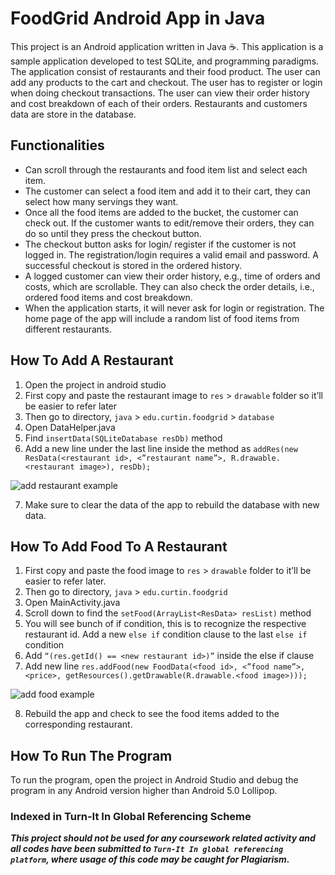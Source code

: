 # FoodGrid Android App in Java
This project is an Android application written in Java ☕. This application is a sample application developed to test SQLite, and programming paradigms. The application consist of restaurants and their food product. The user can add any products to the cart and checkout. The user has to register or login when doing checkout transactions. The user can view their order history and cost breakdown of each of their orders. Restaurants and customers data are store in the database.

## Functionalities

 - Can scroll through the restaurants and food item list and select each item.
 - The customer can select a food item and add it to their cart, they can select how many servings they want.
 - Once all the food items are added to the bucket, the customer can check out. If the customer wants to edit/remove their orders, they can do so until they press the checkout button.
 - The checkout button asks for login/ register if the customer is not logged in. The registration/login requires a valid email and password. A successful checkout is stored in the ordered history.
 - A logged customer can view their order history, e.g., time of orders and costs, which are scrollable. They can also check the order details, i.e., ordered food items and cost breakdown.
 - When the application starts, it will never ask for login or registration. The home page of the app will include a random list of food items from different restaurants.

## How To Add A Restaurant

 1. Open the project in android studio
 2. First copy and paste the restaurant image to `res` > `drawable` folder so it’ll be easier to refer later
 3. Then go to directory, `java` > `edu.curtin.foodgrid` > `database`
 4. Open DataHelper.java
 5. Find `insertData(SQLiteDatabase resDb)` method
 6. Add a new line under the last line inside the method as `addRes(new ResData(<restaurant id>, <”restaurant name”>, R.drawable.<restaurant image>), resDb);`
 
 ![add restaurant example](https://i.imgur.com/huFplx6.png)
 
7. Make sure to clear the data of the app to rebuild the database with new data.

## How To Add Food To A Restaurant

 1. First copy and paste the food image to `res` > `drawable` folder to it’ll be easier to refer later.
 2. Then go to directory, `java` > `edu.curtin.foodgrid`
 3. Open MainActivity.java
 4. Scroll down to find the `setFood(ArrayList<ResData> resList)` method
 5. You will see bunch of if condition, this is to recognize the respective restaurant id. Add a new `else if` condition clause to the last `else if` condition
 6. Add `“(res.getId() == <new restaurant id>)”` inside the else if clause
 7. Add new line `res.addFood(new FoodData(<food id>, <”food name”>, <price>, getResources().getDrawable(R.drawable.<food image>)));`


![add food example](https://i.imgur.com/vaHX1B8.png)

 8. Rebuild the app and check to see the food items added to the corresponding restaurant.

## How To Run The Program
 To run the program, open the project in Android Studio and debug the program in any Android version higher than Android 5.0 Lollipop.

### Indexed in Turn-It In Global Referencing Scheme

***This project should not be used for any coursework related activity and all codes have been submitted to `Turn-It In global referencing platform`, where usage of this code may be caught for Plagiarism.***
